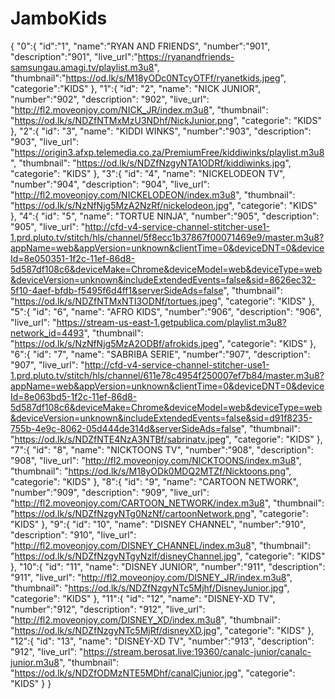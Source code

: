 # JamboKids
{
  "0":{
  "id":"1",
  "name":"RYAN AND FRIENDS",
  "number":"901",
  "description":"901",
  "live_url":"https://ryanandfriends-samsungau.amagi.tv/playlist.m3u8",
  "thumbnail":"https://od.lk/s/M18yODc0NTcyOTFf/ryanetkids.jpeg",
  "categorie":"KIDS"
  },
  "1":{
  "id": "2",
  "name": "NICK JUNIOR",
  "number":"902",
  "description": "902",
  "live_url": "http://fl2.moveonjoy.com/NICK_JR/index.m3u8",
  "thumbnail": "https://od.lk/s/NDZfNTMxMzU3NDhf/NickJunior.png",
  "categorie": "KIDS"
  }, 
  "2":{
  "id": "3",
  "name": "KIDDI WINKS",
  "number":"903",
  "description": "903",
  "live_url": "https://origin3.afxp.telemedia.co.za/PremiumFree/kiddiwinks/playlist.m3u8",
  "thumbnail": "https://od.lk/s/NDZfNzgyNTA1ODRf/kiddiwinks.jpg",
  "categorie": "KIDS"
  },
  "3":{
  "id": "4",
  "name": "NICKELODEON TV",
  "number":"904",
  "description": "904",
  "live_url": "http://fl2.moveonjoy.com/NICKELODEON/index.m3u8",
  "thumbnail": "https://od.lk/s/NzNfNjg5MzA2NzRf/nickelodeon.jpg",
  "categorie": "KIDS"
  }, 
  "4":{
  "id": "5",
  "name": "TORTUE NINJA",
  "number":"905",
  "description": "905",
  "live_url": "http://cfd-v4-service-channel-stitcher-use1-1.prd.pluto.tv/stitch/hls/channel/5f8ecc1b37867f00071469e9/master.m3u8?appName=web&appVersion=unknown&clientTime=0&deviceDNT=0&deviceId=8e050351-1f2c-11ef-86d8-5d587df108c6&deviceMake=Chrome&deviceModel=web&deviceType=web&deviceVersion=unknown&includeExtendedEvents=false&sid=8626ec32-5f10-4aef-bfdb-f5495f6d4ff1&serverSideAds=false",
  "thumbnail": "https://od.lk/s/NDZfNTMxNTI3ODNf/tortues.jpeg",
  "categorie": "KIDS"
  },
  "5":{
  "id": "6",
  "name": "AFRO KIDS",
  "number":"906",
  "description": "906",
  "live_url": "https://stream-us-east-1.getpublica.com/playlist.m3u8?network_id=4493",
  "thumbnail": "https://od.lk/s/NzNfNjg5MzA2ODBf/afrokids.jpeg",
  "categorie": "KIDS"
  },
  "6":{
  "id": "7",
  "name": "SABRIBA SERIE",
  "number":"907",
  "description": "907",
  "live_url": "http://cfd-v4-service-channel-stitcher-use1-1.prd.pluto.tv/stitch/hls/channel/611e78c4954f250007ef7b84/master.m3u8?appName=web&appVersion=unknown&clientTime=0&deviceDNT=0&deviceId=8e063bd5-1f2c-11ef-86d8-5d587df108c6&deviceMake=Chrome&deviceModel=web&deviceType=web&deviceVersion=unknown&includeExtendedEvents=false&sid=d91f8235-755b-4e9c-8062-05d444de314d&serverSideAds=false",
  "thumbnail": "https://od.lk/s/NDZfNTE4NzA3NTBf/sabrinatv.jpeg",
  "categorie": "KIDS"
  },
  "7":{
  "id": "8",
  "name": "NICKTOONS TV",
  "number":"908",
  "description": "908",
  "live_url": "http://fl2.moveonjoy.com/NICKTOONS/index.m3u8",
  "thumbnail": "https://od.lk/s/M18yODk0MDQ2MTZf/Nicktoons.png",
  "categorie": "KIDS"
  },
  "8":{
  "id": "9",
  "name": "CARTOON NETWORK",
  "number":"909",
  "description": "909",
  "live_url": "http://fl2.moveonjoy.com/CARTOON_NETWORK/index.m3u8",
  "thumbnail": "https://od.lk/s/NDZfNzgyNTg0NzNf/cartoonNetwork.png",
  "categorie": "KIDS"
  },
  "9":{
  "id": "10",
  "name": "DISNEY CHANNEL",
  "number":"910",
  "description": "910",
  "live_url": "http://fl2.moveonjoy.com/DISNEY_CHANNEL/index.m3u8",
  "thumbnail": "https://od.lk/s/NDZfNzgyNTgyNzlf/disneyChannel.jpg",
  "categorie": "KIDS"
  },
  "10":{
  "id": "11",
  "name": "DISNEY JUNIOR",
  "number":"911",
  "description": "911",
  "live_url": "http://fl2.moveonjoy.com/DISNEY_JR/index.m3u8",
  "thumbnail": "https://od.lk/s/NDZfNzgyNTc5Mjhf/DisneyJunior.jpg",
  "categorie": "KIDS"
  },
  "11":{
  "id": "12",
  "name": "DISNEY-XD TV",
  "number":"912",
  "description": "912",
  "live_url": "http://fl2.moveonjoy.com/DISNEY_XD/index.m3u8",
  "thumbnail": "https://od.lk/s/NDZfNzgyNTc5MjRf/disneyXD.jpg",
  "categorie": "KIDS"
  },
  "12":{
  "id": "13",
  "name": "DISNEY-XD TV",
  "number":"913",
  "description": "912",
  "live_url": "https://stream.berosat.live:19360/canalc-junior/canalc-junior.m3u8",
  "thumbnail": "https://od.lk/s/NDZfODMzNTE5MDhf/canalCjunior.jpg",
  "categorie": "KIDS"
  }
}

